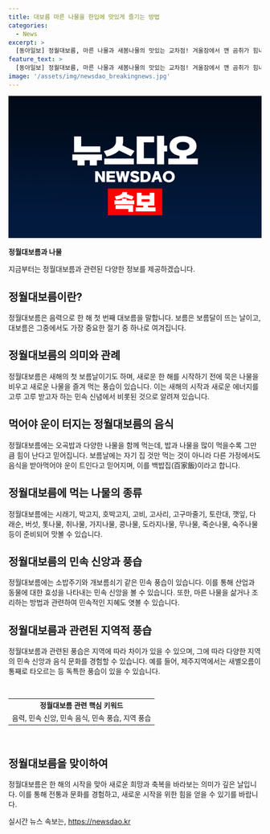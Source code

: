 ```yaml
---
title: 대보름 마른 나물을 한입에 맛있게 즐기는 방법
categories:
  - News
excerpt: >
  [동아일보] 정월대보름, 마른 나물과 새봄나물의 맛있는 교차점! 겨울잠에서 깬 곰취가 힘내 먹을 것을 선사하며 봄의 기운을 차리는데, 애월의 새별오름에서 달빛 아래 마른 나물을 먹는 전통을 소개한다. 나무 아홉 짐을 해서 에너지를 쏟는 이정월대보름에는 오곡밥과 9가지 나물을 먹는데, 이는 운수대통을 기원하는 풍습으로 소개된다. 농사 시작을 위해 가축에게도 나물과 오곡밥을 대접하는 소밥주기, 그리고 찬밥을 주지 않고 살이 안 오른다는 믿음에 따른 개보름쇠기, 그리고 효성의 극진한 까마귀 대접과 같은 전통이 소개되며, 재잔치와 함께 소밥주기로 새해 제사 성례를 마친다. 이처럼 정월대보름은 농사 시작의 날로서 풍요와 행복을 바라는 의미로 먹는 음식과 관련된 풍습들을 설명한다.
feature_text: >
  [동아일보] 정월대보름, 마른 나물과 새봄나물의 맛있는 교차점! 겨울잠에서 깬 곰취가 힘내 먹을 것을 선사하며 봄의 기운을 차리는데, 애월의 새별오름에서 달빛 아래 마른 나물을 먹는 전통을 소개한다. 나무 아홉 짐을 해서 에너지를 쏟는 이정월대보름에는 오곡밥과 9가지 나물을 먹는데, 이는 운수대통을 기원하는 풍습으로 소개된다. 농사 시작을 위해 가축에게도 나물과 오곡밥을 대접하는 소밥주기, 그리고 찬밥을 주지 않고 살이 안 오른다는 믿음에 따른 개보름쇠기, 그리고 효성의 극진한 까마귀 대접과 같은 전통이 소개되며, 재잔치와 함께 소밥주기로 새해 제사 성례를 마친다. 이처럼 정월대보름은 농사 시작의 날로서 풍요와 행복을 바라는 의미로 먹는 음식과 관련된 풍습들을 설명한다.
image: '/assets/img/newsdao_breakingnews.jpg'
---
```


<p><img src="/assets/img/newsdao_breakingnews.jpg" alt="flaretime 속보" /></p>

<p><b>정월대보름과 나물</b></p>

<p data-ke-size="size16">지금부터는 정월대보름과 관련된 다양한 정보를 제공하겠습니다.</p>

<h2 data-ke-size="size26">정월대보름이란?</h2>

<p data-ke-size="size16">정월대보름은 음력으로 한 해 첫 번째 대보름을 말합니다. 보름은 보름달이 뜨는 날이고, 대보름은 그중에서도 가장 중요한 절기 중 하나로 여겨집니다.</p>

<h2 data-ke-size="size26">정월대보름의 의미와 관례</h2>

<p data-ke-size="size16">정월대보름은 새해의 첫 보름날이기도 하며, 새로운 한 해를 시작하기 전에 묵은 나물을 비우고 새로운 나물을 즐겨 먹는 풍습이 있습니다. 이는 새해의 시작과 새로운 에너지를 고루 고루 받고자 하는 민속 신념에서 비롯된 것으로 알려져 있습니다.</p>

<h2 data-ke-size="size26">먹어야 운이 터지는 정월대보름의 음식</h2>

<p data-ke-size="size16">정월대보름에는 오곡밥과 다양한 나물을 함께 먹는데, 밥과 나물을 많이 먹을수록 그만큼 힘이 난다고 믿어집니다. 보름날에는 자기 집 것만 먹는 것이 아니라 다른 가정에서도 음식을 받아먹어야 운이 트인다고 믿어지며, 이를 백밥집(百家飯)이라고 합니다.</p>

<h2 data-ke-size="size26">정월대보름에 먹는 나물의 종류</h2>

<p data-ke-size="size16">정월대보름에는 시래기, 박고지, 호박고지, 고비, 고사리, 고구마줄기, 토란대, 깻잎, 다래순, 버섯, 톳나물, 취나물, 가지나물, 콩나물, 도라지나물, 무나물, 죽순나물, 숙주나물 등이 준비되어 맛볼 수 있습니다.</p>

<h2 data-ke-size="size26">정월대보름의 민속 신앙과 풍습</h2>

<p data-ke-size="size16">정월대보름에는 소밥주기와 개보름쇠기 같은 민속 풍습이 있습니다. 이를 통해 산업과 동물에 대한 효성을 나타내는 민속 신앙을 볼 수 있습니다. 또한, 마른 나물을 삶거나 조리하는 방법과 관련하여 민속적인 지혜도 엿볼 수 있습니다.</p>

<h2 data-ke-size="size26">정월대보름과 관련된 지역적 풍습</h2>

<p data-ke-size="size16">정월대보름과 관련된 풍습은 지역에 따라 차이가 있을 수 있으며, 그에 따라 다양한 지역의 민속 신앙과 음식 문화를 경험할 수 있습니다. 예를 들어, 제주지역에서는 새별오름이 통째로 타오르는 등 독특한 풍습이 있을 수 있습니다.</p>

<p data-ke-size="size16">&nbsp;</p>

<table>
<tbody>
<tr>
<td style="text-align: center; height: 17px;"><b>정월대보름 관련 핵심 키워드</b></td>
</tr>
<tr>
<td style="text-align: center;">음력, 민속 신앙, 민속 음식, 민속 풍습, 지역 풍습</td>
</tr>
</tbody>
</table>

<p data-ke-size="size16">&nbsp;</p>

<h2 data-ke-size="size26">정월대보름을 맞이하여</h2>

<p data-ke-size="size16">정월대보름은 한 해의 시작을 맞아 새로운 희망과 축복을 바라보는 의미가 깊은 날입니다. 이를 통해 전통과 문화를 경험하고, 새로운 시작을 위한 힘을 얻을 수 있기를 바랍니다.</p>
실시간 뉴스 속보는, <a href="https://newsdao.kr" rel="dofollow">https://newsdao.kr</a>


